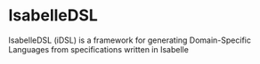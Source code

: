 # IsabelleDSL
IsabelleDSL (iDSL) is a framework for generating Domain-Specific Languages from specifications written in Isabelle

